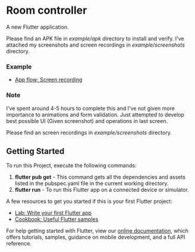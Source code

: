 # Room controller

A new Flutter application.

Please find an APK file in *example/apk* directory to install and verify. I've attached my screenshots and screen recordings in *example/screenshots* directory.

### Example
- [App flow: Screen recording](/example/screenshots/video.mp4)

### Note

I've spent around 4-5  hours to complete this and I've not given more importance to animations and form validation. Just attempted to develop best possible UI (Given screenshot) and operations in last screen.

Please find an screen recordings in *example/screenshots* directory.

## Getting Started

To run this Project, execute the following commands:

1. **flutter pub get** - This command gets all the dependencies and assets listed in the pubspec.yaml file in the current working directory.
2. **flutter run** - To run this Flutter app on a connected device or simulator.

A few resources to get you started if this is your first Flutter project:

- [Lab: Write your first Flutter app](https://flutter.dev/docs/get-started/codelab)
- [Cookbook: Useful Flutter samples](https://flutter.dev/docs/cookbook)

For help getting started with Flutter, view our
[online documentation](https://flutter.dev/docs), which offers tutorials,
samples, guidance on mobile development, and a full API reference.

